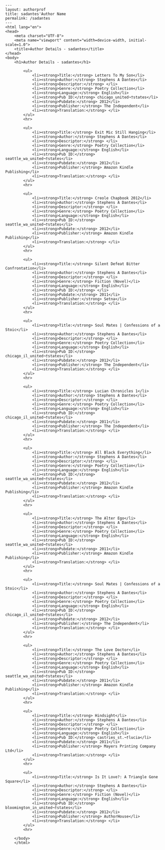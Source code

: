 
    ---
    layout: authorprof
    title: sadantes'Author Name 
    permalink: /sadantes
    ---
    <html lang="en">
    <head>
        <meta charset="UTF-8">
        <meta name="viewport" content="width=device-width, initial-scale=1.0">
        <title>Author Details - sadantes</title>
    </head>
    <body>
        <h1>Author Details - sadantes</h1>
        
            <ul>
                <li><strong>Title:</strong> Letters To My Son</li>
                <li><strong>Author:</strong> Stephens A Dantes</li>
                <li><strong>Descriptor:</strong> </li>
                <li><strong>Genre:</strong> Poetry Collection</li>
                <li><strong>Language:</strong> English</li>
                <li><strong>Pub ID:</strong> chicago_united¬†states</li>
                <li><strong>Pubdate:</strong> 2012</li>
                <li><strong>Publisher:</strong> The Independent</li>
                <li><strong>Translation:</strong> </li>
            </ul>
            <hr>
            
            <ul>
                <li><strong>Title:</strong> Exit Mic Still Hanging</li>
                <li><strong>Author:</strong> Stephens A Dantes</li>
                <li><strong>Descriptor:</strong> </li>
                <li><strong>Genre:</strong> Poetry Collection</li>
                <li><strong>Language:</strong> English</li>
                <li><strong>Pub ID:</strong> seattle_wa_united¬†states</li>
                <li><strong>Pubdate:</strong> 2012</li>
                <li><strong>Publisher:</strong> Amazon Kindle Publishing</li>
                <li><strong>Translation:</strong> </li>
            </ul>
            <hr>
            
            <ul>
                <li><strong>Title:</strong> Creole Chapbook 2012</li>
                <li><strong>Author:</strong> Stephens A Dantes</li>
                <li><strong>Descriptor:</strong> </li>
                <li><strong>Genre:</strong> Poetry Collection</li>
                <li><strong>Language:</strong> English</li>
                <li><strong>Pub ID:</strong> seattle_wa_united¬†states</li>
                <li><strong>Pubdate:</strong> 2012</li>
                <li><strong>Publisher:</strong> Amazon Kindle Publishing</li>
                <li><strong>Translation:</strong> </li>
            </ul>
            <hr>
            
            <ul>
                <li><strong>Title:</strong> Silent Defeat Bitter Confrontation</li>
                <li><strong>Author:</strong> Stephens A Dantes</li>
                <li><strong>Descriptor:</strong> </li>
                <li><strong>Genre:</strong> Fiction (Novel)</li>
                <li><strong>Language:</strong> English</li>
                <li><strong>Pub ID:</strong> </li>
                <li><strong>Pubdate:</strong> 2011</li>
                <li><strong>Publisher:</strong> Setna</li>
                <li><strong>Translation:</strong> </li>
            </ul>
            <hr>
            
            <ul>
                <li><strong>Title:</strong> Soul Mates | Confessions of a Stoic</li>
                <li><strong>Author:</strong> Stephens A Dantes</li>
                <li><strong>Descriptor:</strong> </li>
                <li><strong>Genre:</strong> Poetry Collection</li>
                <li><strong>Language:</strong> English</li>
                <li><strong>Pub ID:</strong> chicago_il_united¬†states</li>
                <li><strong>Pubdate:</strong> 2012</li>
                <li><strong>Publisher:</strong> The Independent</li>
                <li><strong>Translation:</strong> </li>
            </ul>
            <hr>
            
            <ul>
                <li><strong>Title:</strong> Lucian Chronicles 1</li>
                <li><strong>Author:</strong> Stephens A Dantes</li>
                <li><strong>Descriptor:</strong> </li>
                <li><strong>Genre:</strong> Poetry Collection</li>
                <li><strong>Language:</strong> English</li>
                <li><strong>Pub ID:</strong> chicago_il_united¬†states</li>
                <li><strong>Pubdate:</strong> 2011</li>
                <li><strong>Publisher:</strong> The Independent</li>
                <li><strong>Translation:</strong> </li>
            </ul>
            <hr>
            
            <ul>
                <li><strong>Title:</strong> All Black Everything</li>
                <li><strong>Author:</strong> Stephens A Dantes</li>
                <li><strong>Descriptor:</strong> </li>
                <li><strong>Genre:</strong> Poetry Collection</li>
                <li><strong>Language:</strong> English</li>
                <li><strong>Pub ID:</strong> seattle_wa_united¬†states</li>
                <li><strong>Pubdate:</strong> 2012</li>
                <li><strong>Publisher:</strong> Amazon Kindle Publishing</li>
                <li><strong>Translation:</strong> </li>
            </ul>
            <hr>
            
            <ul>
                <li><strong>Title:</strong> The Alter Ego</li>
                <li><strong>Author:</strong> Stephens A Dantes</li>
                <li><strong>Descriptor:</strong> </li>
                <li><strong>Genre:</strong> Poetry Collection</li>
                <li><strong>Language:</strong> English</li>
                <li><strong>Pub ID:</strong> seattle_wa_united¬†states</li>
                <li><strong>Pubdate:</strong> 2011</li>
                <li><strong>Publisher:</strong> Amazon Kindle Publishing</li>
                <li><strong>Translation:</strong> </li>
            </ul>
            <hr>
            
            <ul>
                <li><strong>Title:</strong> Soul Mates | Confessions of a Stoic</li>
                <li><strong>Author:</strong> Stephens A Dantes</li>
                <li><strong>Descriptor:</strong> </li>
                <li><strong>Genre:</strong> Poetry Collection</li>
                <li><strong>Language:</strong> English</li>
                <li><strong>Pub ID:</strong> chicago_il_united¬†states</li>
                <li><strong>Pubdate:</strong> 2012</li>
                <li><strong>Publisher:</strong> The Independent</li>
                <li><strong>Translation:</strong> </li>
            </ul>
            <hr>
            
            <ul>
                <li><strong>Title:</strong> The Love Doctor</li>
                <li><strong>Author:</strong> Stephens A Dantes</li>
                <li><strong>Descriptor:</strong> </li>
                <li><strong>Genre:</strong> Poetry Collection</li>
                <li><strong>Language:</strong> English</li>
                <li><strong>Pub ID:</strong> seattle_wa_united¬†states</li>
                <li><strong>Pubdate:</strong> 2011</li>
                <li><strong>Publisher:</strong> Amazon Kindle Publishing</li>
                <li><strong>Translation:</strong> </li>
            </ul>
            <hr>
            
            <ul>
                <li><strong>Title:</strong> Hindsight</li>
                <li><strong>Author:</strong> Stephens A Dantes</li>
                <li><strong>Descriptor:</strong> </li>
                <li><strong>Genre:</strong> Poetry Collection</li>
                <li><strong>Language:</strong> English</li>
                <li><strong>Pub ID:</strong> castries_st.¬†lucia</li>
                <li><strong>Pubdate:</strong> 2011</li>
                <li><strong>Publisher:</strong> Mayers Printing Company Ltd</li>
                <li><strong>Translation:</strong> </li>
            </ul>
            <hr>
            
            <ul>
                <li><strong>Title:</strong> Is It Love?: A Triangle Gone Square</li>
                <li><strong>Author:</strong> Stephens A Dantes</li>
                <li><strong>Descriptor:</strong> </li>
                <li><strong>Genre:</strong> Fiction (Novel)</li>
                <li><strong>Language:</strong> English</li>
                <li><strong>Pub ID:</strong> bloomington_in_united¬†states</li>
                <li><strong>Pubdate:</strong> 2012</li>
                <li><strong>Publisher:</strong> AuthorHouse</li>
                <li><strong>Translation:</strong> </li>
            </ul>
            <hr>
            
        </body>
        </html>
        